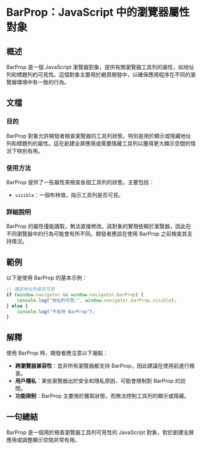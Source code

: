 <!--
Meta Description: # BarProp：JavaScript 中的瀏覽器屬性對象 ## 概述 BarProp 是一個 JavaScript 瀏覽器對象，提供有關瀏覽器工具列的屬性，如地址列和標題列的可見性。這個對象主要用於網頁開發中，以確保應用程序在不同的瀏覽器環境中有一致的行為。 ## 文檔 ### 目的 BarPr...
Meta Keywords: barprop, javascript, window, navigator, visible
-->

# BarProp：JavaScript 中的瀏覽器屬性對象

## 概述
BarProp 是一個 JavaScript 瀏覽器對象，提供有關瀏覽器工具列的屬性，如地址列和標題列的可見性。這個對象主要用於網頁開發中，以確保應用程序在不同的瀏覽器環境中有一致的行為。

## 文檔
### 目的
BarProp 對象允許開發者檢查瀏覽器的工具列狀態，特別是用於顯示或隱藏地址列和標題列的屬性。這在創建全屏應用或需要隱藏工具列以獲得更大顯示空間的情況下特別有用。

### 使用方法
BarProp 提供了一些屬性來檢查各個工具列的狀態，主要包括：
- `visible`：一個布林值，指示工具列是否可見。

### 詳細說明
BarProp 的屬性僅能讀取，無法直接修改。該對象的實現依賴於瀏覽器，因此在不同瀏覽器中的行為可能會有所不同。開發者應該在使用 BarProp 之前檢查其支持情況。

## 範例
以下是使用 BarProp 的基本示例：

```javascript
// 確認地址列是否可見
if (window.navigator && window.navigator.barProp) {
    console.log("地址列可見:", window.navigator.barProp.visible);
} else {
    console.log("不支持 BarProp");
}
```

## 解釋
使用 BarProp 時，開發者應注意以下幾點：
- **跨瀏覽器兼容性**：並非所有瀏覽器都支持 BarProp，因此建議在使用前進行檢查。
- **用戶隱私**：某些瀏覽器出於安全和隱私原因，可能會限制對 BarProp 的訪問。
- **功能限制**：BarProp 主要用於獲取狀態，而無法控制工具列的顯示或隱藏。

## 一句總結
BarProp 是一個用於檢查瀏覽器工具列可見性的 JavaScript 對象，對於創建全屏應用或調整顯示空間非常有用。